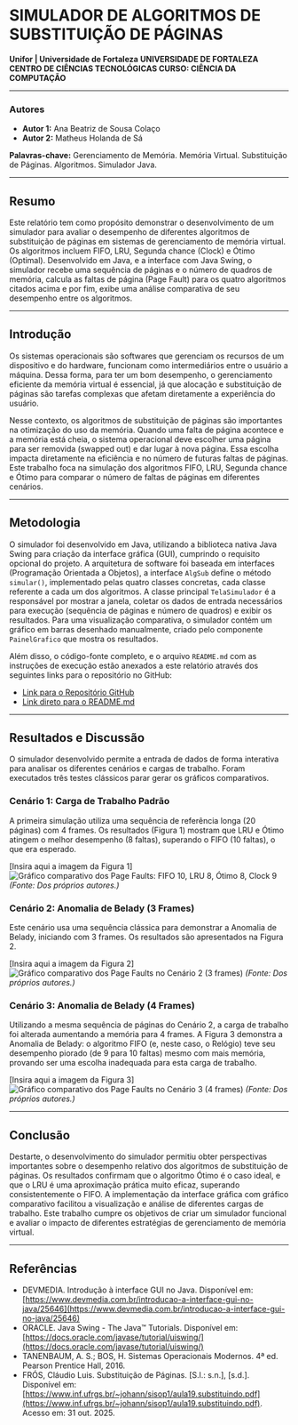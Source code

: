 # SIMULADOR DE ALGORITMOS DE SUBSTITUIÇÃO DE PÁGINAS

**Unifor | Universidade de Fortaleza**
**UNIVERSIDADE DE FORTALEZA**
**CENTRO DE CIÊNCIAS TECNOLÓGICAS CURSO: CIÊNCIA DA COMPUTAÇÃO**

---

### Autores
* **Autor 1:** Ana Beatriz de Sousa Colaço
* **Autor 2:** Matheus Holanda de Sá

**Palavras-chave:** Gerenciamento de Memória. Memória Virtual. Substituição de Páginas. Algoritmos. Simulador Java.

---

## Resumo

Este relatório tem como propósito demonstrar o desenvolvimento de um simulador para avaliar o desempenho de diferentes algoritmos de substituição de páginas em sistemas de gerenciamento de memória virtual. Os algoritmos incluem FIFO, LRU, Segunda chance (Clock) e Ótimo (Optimal). Desenvolvido em Java, e a interface com Java Swing, o simulador recebe uma sequência de páginas e o número de quadros de memória, calcula as faltas de página (Page Fault) para os quatro algoritmos citados acima e por fim, exibe uma análise comparativa de seu desempenho entre os algoritmos.

---

## Introdução

Os sistemas operacionais são softwares que gerenciam os recursos de um dispositivo e do hardware, funcionam como intermediários entre o usuário a máquina. Dessa forma, para ter um bom desempenho, o gerenciamento eficiente da memória virtual é essencial, já que alocação e substituição de páginas são tarefas complexas que afetam diretamente a experiência do usuário.

Nesse contexto, os algoritmos de substituição de páginas são importantes na otimização do uso da memória. Quando uma falta de página acontece e a memória está cheia, o sistema operacional deve escolher uma página para ser removida (swapped out) e dar lugar à nova página. Essa escolha impacta diretamente na eficiência e no número de futuras faltas de páginas. Este trabalho foca na simulação dos algoritmos FIFO, LRU, Segunda chance e Ótimo para comparar o número de faltas de páginas em diferentes cenários.

---

## Metodologia

O simulador foi desenvolvido em Java, utilizando a biblioteca nativa Java Swing para criação da interface gráfica (GUI), cumprindo o requisito opcional do projeto. A arquitetura de software foi baseada em interfaces (Programação Orientada a Objetos), a interface `AlgSub` define o método `simular()`, implementado pelas quatro classes concretas, cada classe referente a cada um dos algoritmos. A classe principal `TelaSimulador` é a responsável por mostrar a janela, coletar os dados de entrada necessários para execução (sequência de páginas e número de quadros) e exibir os resultados. Para uma visualização comparativa, o simulador contém um gráfico em barras desenhado manualmente, criado pelo componente `PainelGrafico` que mostra os resultados.

Além disso, o código-fonte completo, e o arquivo `README.md` com as instruções de execução estão anexados a este relatório através dos seguintes links para o repositório no GitHub:

* [Link para o Repositório GitHub](https://github.com/matheus-html/SubPageSim)
* [Link direto para o README.md](https://github.com/matheus-html/SubPageSim/blob/main/README.md)

---

## Resultados e Discussão

O simulador desenvolvido permite a entrada de dados de forma interativa para analisar os diferentes cenários e cargas de trabalho. Foram executados três testes clássicos parar gerar os gráficos comparativos.

### Cenário 1: Carga de Trabalho Padrão
A primeira simulação utiliza uma sequência de referência longa (20 páginas) com 4 frames. Os resultados (Figura 1) mostram que LRU e Ótimo atingem o melhor desempenho (8 faltas), superando o FIFO (10 faltas), o que era esperado.

[Insira aqui a imagem da Figura 1]
![Gráfico comparativo dos Page Faults: FIFO 10, LRU 8, Ótimo 8, Clock 9](assets/figura1.png)
*(Fonte: Dos próprios autores.)*

### Cenário 2: Anomalia de Belady (3 Frames)
Este cenário usa uma sequência clássica para demonstrar a Anomalia de Belady, iniciando com 3 frames. Os resultados são apresentados na Figura 2.

[Insira aqui a imagem da Figura 2]
![Gráfico comparativo dos Page Faults no Cenário 2 (3 frames)](assets/figura2.png)
*(Fonte: Dos próprios autores.)*

### Cenário 3: Anomalia de Belady (4 Frames)
Utilizando a mesma sequência de páginas do Cenário 2, a carga de trabalho foi alterada aumentando a memória para 4 frames. A Figura 3 demonstra a Anomalia de Belady: o algoritmo FIFO (e, neste caso, o Relógio) teve seu desempenho piorado (de 9 para 10 faltas) mesmo com mais memória, provando ser uma escolha inadequada para esta carga de trabalho.

[Insira aqui a imagem da Figura 3]
![Gráfico comparativo dos Page Faults no Cenário 3 (4 frames)](assets/figura3.png)
*(Fonte: Dos próprios autores.)*

---

## Conclusão

Destarte, o desenvolvimento do simulador permitiu obter perspectivas importantes sobre o desempenho relativo dos algoritmos de substituição de páginas. Os resultados confirmam que o algoritmo Ótimo é o caso ideal, e que o LRU é uma aproximação prática muito eficaz, superando consistentemente o FIFO. A implementação da interface gráfica com gráfico comparativo facilitou a visualização e análise de diferentes cargas de trabalho. Este trabalho cumpre os objetivos de criar um simulador funcional e avaliar o impacto de diferentes estratégias de gerenciamento de memória virtual.

---

## Referências

* DEVMEDIA. Introdução à interface GUI no Java. Disponível em: [https://www.devmedia.com.br/introducao-a-interface-gui-no-java/25646](https://www.devmedia.com.br/introducao-a-interface-gui-no-java/25646)
* ORACLE. Java Swing - The Java™ Tutorials. Disponível em: [https://docs.oracle.com/javase/tutorial/uiswing/](https://docs.oracle.com/javase/tutorial/uiswing/)
* TANENBAUM, A. S.; BOS, H. Sistemas Operacionais Modernos. 4ª ed. Pearson Prentice Hall, 2016.
* FRÓS, Cláudio Luis. Substituição de Páginas. [S.l.: s.n.], [s.d.]. Disponível em: [https://www.inf.ufrgs.br/~johann/sisop1/aula19.substituindo.pdf](https://www.inf.ufrgs.br/~johann/sisop1/aula19.substituindo.pdf). Acesso em: 31 out. 2025.

